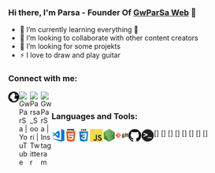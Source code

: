 ### Hi there, I'm Parsa - Founder Of [GwParSa Web](https://gwparsa.ir) 👋


- 🌱 I’m currently learning everything 🤣
- 👯 I’m looking to collaborate with other content creators
- 🥅 I’m looking for some projekts
- ⚡ I love to draw and play guitar

### Connect with me:

[<img align="left" alt="GwParSa.ir" width="22px" src="https://raw.githubusercontent.com/iconic/open-iconic/master/svg/globe.svg" />](https://gwparsa.ir)
[<img align="left" alt="GwParSa | YouTube" width="22px" src="https://cdn.jsdelivr.net/npm/simple-icons@v3/icons/youtube.svg" />](https://www.youtube.com/channel/UCMud013yMaEuDcmUm0-TmLQ)
[<img align="left" alt="Parsa_Soori | Twitter" width="22px" src="https://cdn.jsdelivr.net/npm/simple-icons@v3/icons/twitter.svg" />](https://twitter.com/Parsa_Soori)
[<img align="left" alt="GwParSa | Instagram" width="22px" src="https://cdn.jsdelivr.net/npm/simple-icons@v3/icons/instagram.svg" />](https://instagram.com/gwparsa)

<br />

### Languages and Tools:

[<img align="left" alt="Visual Studio Code" width="26px" src="https://raw.githubusercontent.com/github/explore/80688e429a7d4ef2fca1e82350fe8e3517d3494d/topics/visual-studio-code/visual-studio-code.png" />]
[<img align="left" alt="HTML5" width="26px" src="https://raw.githubusercontent.com/github/explore/80688e429a7d4ef2fca1e82350fe8e3517d3494d/topics/html/html.png" />]
[<img align="left" alt="CSS3" width="26px" src="https://raw.githubusercontent.com/github/explore/80688e429a7d4ef2fca1e82350fe8e3517d3494d/topics/css/css.png" />]
[<img align="left" alt="JavaScript" width="26px" src="https://raw.githubusercontent.com/github/explore/80688e429a7d4ef2fca1e82350fe8e3517d3494d/topics/javascript/javascript.png" />]
[<img align="left" alt="Node.js" width="26px" src="https://raw.githubusercontent.com/github/explore/80688e429a7d4ef2fca1e82350fe8e3517d3494d/topics/nodejs/nodejs.png" />]
[<img align="left" alt="Git" width="26px" src="https://raw.githubusercontent.com/github/explore/80688e429a7d4ef2fca1e82350fe8e3517d3494d/topics/git/git.png" />]
[<img align="left" alt="GitHub" width="26px" src="https://raw.githubusercontent.com/github/explore/78df643247d429f6cc873026c0622819ad797942/topics/github/github.png" />]
[<img align="left" alt="Terminal" width="26px" src="https://raw.githubusercontent.com/github/explore/80688e429a7d4ef2fca1e82350fe8e3517d3494d/topics/terminal/terminal.png" />]

<br />
<br />

